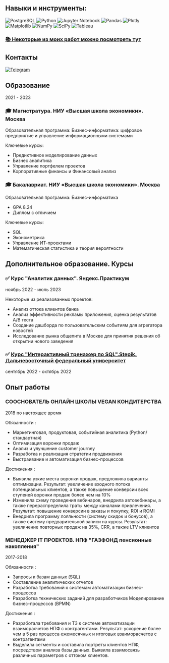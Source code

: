 ## Навыки и инструменты: 

![PostgreSQL](https://img.shields.io/badge/postgres-%23316192.svg?style=for-the-badge&logo=postgresql&logoColor=white) ![Python](https://img.shields.io/badge/python-3670A0?style=for-the-badge&logo=python&logoColor=ffdd54) ![Jupyter Notebook](https://img.shields.io/badge/jupyter-%23FA0F00.svg?style=for-the-badge&logo=jupyter&logoColor=white) ![Pandas](https://img.shields.io/badge/pandas-%23150458.svg?style=for-the-badge&logo=pandas&logoColor=white)
![Plotly](https://img.shields.io/badge/Plotly-%233F4F75.svg?style=for-the-badge&logo=plotly&logoColor=white) ![Matplotlib](https://img.shields.io/badge/Matplotlib-%23ffffff.svg?style=for-the-badge&logo=Matplotlib&logoColor=black) ![NumPy](https://img.shields.io/badge/numpy-%23013243.svg?style=for-the-badge&logo=numpy&logoColor=white) ![SciPy](https://img.shields.io/badge/SciPy-%230C55A5.svg?style=for-the-badge&logo=scipy&logoColor=%white) ![Tableau](https://camo.githubusercontent.com/1b1a1740cefbf2af3fa3573461dfaa66f314a9c10671d00293060d455e1659a3/68747470733a2f2f696d672e736869656c64732e696f2f62616467652f5461626c6561752d4539373632373f7374796c653d666f722d7468652d6261646765266c6f676f3d5461626c656175266c6f676f436f6c6f723d7768697465)      

### [📚 Некоторые из моих работ можно посмотреть тут](https://github.com/natellaful/Portfolio) 

## Контакты
[![Telegram](https://img.shields.io/badge/Telegram-2CA5E0?style=for-the-badge&logo=telegram&logoColor=white)](https://t.me/natella_bor)

## Образование

2021 - 2023

### 🎓 Магистратура. НИУ «Высшая школа экономики». Москва 

Образовательная программа: Бизнес-информатика: цифровое предприятие и управление информационными системами

Ключевые курсы:
- Предиктивное моделирование данных
- Бизнес аналитика
- Управление портфелем проектов
- Корпоративные финансы и Финансовый анализ

### 🎓 Бакалавриат. НИУ «Высшая школа экономики». Москва 

Образовательная программа: Бизнес-информатика
- GPA 8.24
- Диплом с отличием

Ключевые курсы:
- SQL
- Эконометрика
- Управление ИТ-проектами
- Математическая статистика и теория вероятности

## Дополнительное образование. Курсы
### ✅ Курс "Аналитик данных". Яндекс.Практикум
ноябрь 2022 - июль 2023

Некоторые из реализованных проектов:
- Анализ оттока клиентов банка
- Анализ эффективности рекламы приложения, оценка результатов A/B теста
- Создание дашборда по пользовательским событиям для агрегатора новостей
- Исследование рынка общепита в Москве для принятия решения об открытии нового заведения

### ✅ [Курс "Интерактивный тренажер по SQL".Stepik. Дальневосточный федеральный университет](https://stepik.org/cert/1699699)
сентябрь 2022 - октябрь 2022


## Опыт работы

### **СООСНОВАТЕЛЬ ОНЛАЙН ШКОЛЫ VEGAN КОНДИТЕРСТВА** 

2018 по настоящее время

Обязанности :
- Маркетинговая, продуктовая, событийная аналитика (Python/ стандартная) 
- Оптимизация воронки продаж
- Анализ и улучшение customer journey
- Разработка и реализация стратегии продвижения
- Выстраивание и автоматизация бизнес-процессов

Достижения :
- Выявила узкие места воронки продаж, предложила варианты оптимизации. Результат: увеличение входного потока потенциальных клиентов, а также повышение конверсии всех ступеней воронки продаж более чем на 10%
- Изменила схему проведения вебинаров, внедрила автовебинары, а также перераспределила траты между каналами привлечения. Результат: повышение конверсии в заказы и покупку, ROI и ROMI
- Внедрила программу лояльности (систему скидок и бонусов), а также систему предварительной записи на курсы. Результат: увеличение повторных продаж на 35%, CRR, а также LTV клиентов

### МЕНЕДЖЕР IT ПРОЕКТОВ. НПФ "ГАЗФОНД пенсионные накопления"

2017-2018

Обязанности :
- Запросы к базам данных (SQL)
- Составление аналитических отчетов
- Разработка требований к системам автоматизации бизнес- процессов
- Разработка технических заданий для разработчиков Моделирование бизнес-процессов (BPMN)

Достижения :
- Разработала требования и ТЗ к системе автоматизации взаиморасчетов НПФ с контрагентами. Результат: ускорение более чем в 5 раз процесса ежемесячных и итоговых взаиморасчетов с контрагентами
- Выделила сегменты и составила портреты клиентов НПФ, посредством анализа базы данных. Выявила взаимосвязь различных параметров с оттоком клиентов.
<!--
**natellaful/natellaful** is a ✨ _special_ ✨ repository because its `README.md` (this file) appears on your GitHub profile.

Here are some ideas to get you started:

- 🔭 I’m currently working on ...
- 🌱 I’m currently learning ...
- 👯 I’m looking to collaborate on ...
- 🤔 I’m looking for help with ...
- 💬 Ask me about ...
- 📫 How to reach me: ...
- 😄 Pronouns: ...
- ⚡ Fun fact: ...
-->
